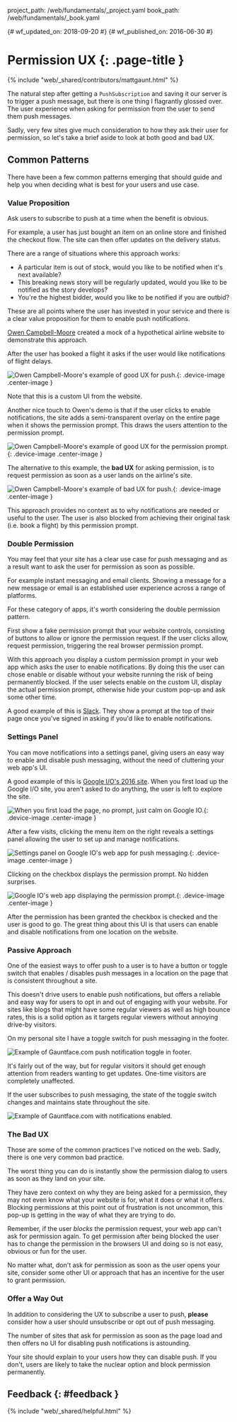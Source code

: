 project_path: /web/fundamentals/_project.yaml
book_path: /web/fundamentals/_book.yaml

{# wf_updated_on: 2018-09-20 #}
{# wf_published_on: 2016-06-30 #}

# Permission UX {: .page-title }

{% include "web/_shared/contributors/mattgaunt.html" %}



The natural step after getting a `PushSubscription` and saving it our server is
to trigger a push message, but there is one thing I flagrantly glossed over. The
user experience when asking for permission from the user to send them push
messages.

Sadly, very few sites give much consideration to how they ask their user for
permission, so let's take a brief aside to look at both good and bad UX.

## Common Patterns

There have been a few common patterns emerging that should guide and help you when
deciding what is best for your users and use case.

### Value Proposition

Ask users to subscribe to push at a time when the benefit is obvious.

For example, a user has just bought an item on an online store and finished the
checkout flow. The site can then offer updates on the delivery status.

There are a range of situations where this approach works:
- A particular item is out of stock, would you like to be notified when it's next available?
- This breaking news story will be regularly updated, would you like to be notified as the
story develops?
- You're the highest bidder, would you like to be notified if you are outbid?

These are all points where the user has invested in your service and there
is a clear value proposition for them to enable push notifications.

[Owen Campbell-Moore](https://twitter.com/owencm) created a mock of a hypothetical airline
website to demonstrate this approach.

After the user has booked a flight it asks if the user would like notifications of flight
delays.

![Owen Campbell-Moore's example of good UX for push.](./images/ux-examples/owen/owen-good-example.png){: .device-image .center-image }

Note that this is a custom UI from the website.

Another nice touch to Owen's demo is that if the user clicks to enable
notifications, the site adds a semi-transparent overlay on the entire page when
it shows the permission prompt. This draws the users attention to the
permission prompt.

![Owen Campbell-Moore's example of good UX for the permission prompt.](./images/ux-examples/owen/owen-permission-prompt.png){: .device-image .center-image }

The alternative to this example, the **bad UX** for asking permission, is to request
permission as soon as a user lands on the airline's site.

![Owen Campbell-Moore's example of bad UX for push.](./images/ux-examples/owen/owen-bad-ux.png){: .device-image .center-image }

This approach provides no context as to why notifications are needed or
useful to the user. The user is also blocked from achieving their original
task (i.e. book a flight) by this permission prompt.

### Double Permission

You may feel that your site has a clear use case for push messaging and as
a result want to ask the user for permission as soon as possible.

For example instant messaging and email clients. Showing a message for a
new message or email is an established user experience across a range of
platforms.

For these category of apps, it's worth considering the double permission
pattern.

First show a fake permission prompt that your website controls, consisting
of buttons to allow or ignore the permission request. If the user clicks
allow, request permission, triggering the real browser permission prompt.

With this approach you display a custom permission prompt in your web app
which asks the user to enable notifications. By doing this the user can
chose enable or disable without your website running the risk of being
permanently blocked. If the user selects enable on the custom UI, display
the actual permission prompt, otherwise hide your custom pop-up and ask
some other time.

A good example of this is [Slack](https://slack.com/). They show a prompt at
the top of their page once you've signed in asking if you'd like to enable notifications.



### Settings Panel

You can move notifications into a settings panel, giving users an easy way
to enable and disable push messaging, without the need of cluttering your
web app's UI.

A good example of this is [Google I/O's 2016 site](https://events.google.com/io2016/). When you
first load up the Google I/O site, you aren't asked to do anything,
the user is left to explore the site.

![When you first load the page, no prompt, just calm on Google IO.](./images/ux-examples/google-io/google-io-first-load.png){: .device-image .center-image }

After a few visits, clicking the menu item on the right reveals a settings
panel allowing the user to set up and manage notifications.

![Settings panel on Google IO's web app for push messaging.](./images/ux-examples/google-io/google-io-settings-panel.png){: .device-image .center-image }

Clicking on the checkbox displays the permission prompt. No hidden surprises.

![Google IO's web app displaying the permission prompt.](./images/ux-examples/google-io/google-io-permission-prompt.png){: .device-image .center-image }

After the permission has been granted the checkbox is checked and the user
is good to go. The great thing about this UI is that users can enable and
disable notifications from one location on the website.

### Passive Approach

One of the easiest ways to offer push to a user is to have a button
or toggle switch that enables / disables push messages in a location
on the page that is consistent throughout a site.

This doesn't drive users to enable push notifications, but offers a
reliable and easy way for users to opt in and out of engaging with your
website. For sites like blogs that might have some regular viewers as well
as high bounce rates, this is a solid option as it targets regular viewers
without annoying drive-by visitors.

On my personal site I have a toggle switch for push messaging in the footer.

![Example of Gauntface.com push notification toggle in
footer.](./images/ux-examples/gauntface/gauntface-intro.png)

It's fairly out of the way, but for regular visitors it should get enough
attention from readers wanting to get updates. One-time visitors are
completely unaffected.

If the user subscribes to push messaging, the state of the toggle switch
changes and maintains state throughout the site.

![Example of Gauntface.com with notifications
enabled.](./images/ux-examples/gauntface/gauntface-enabled.png)

### The Bad UX

Those are some of the common practices I've noticed on the web. Sadly, there is one very common
bad practice.

The worst thing you can do is instantly show the permission dialog to users as soon as they
land on your site.

They have zero context on why they are being asked for a permission, they may
not even know what your website is for, what it does or what it offers. Blocking
permissions at this point out of frustration is not uncommon, this pop-up is
getting in the way of what they are trying to do.

Remember, if the user *blocks* the permission request, your web app can't ask for permission
again. To get permission after being blocked the user has to change the permission in the
browsers UI and doing so is not easy, obvious or fun for the user.

No matter what, don't ask for permission as soon as the user opens your site, consider some
other UI or approach that has an incentive for the user to grant permission.

### Offer a Way Out

In addition to considering the UX to subscribe a user to push, **please** consider how a user
should unsubscribe or opt out of push messaging.

The number of sites that ask for permission as soon as the page load and then
offers no UI for disabling push notifications is astounding.



Your site should explain to your users how they can disable push. If you don't, users are
likely to take the nuclear option and block permission permanently.

## Feedback {: #feedback }

{% include "web/_shared/helpful.html" %}
